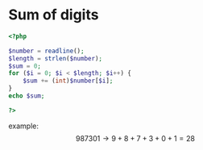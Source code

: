 # Sum of digits

```php
<?php

$number = readline();
$length = strlen($number);
$sum = 0;
for ($i = 0; $i < $length; $i++) {
    $sum += (int)$number[$i];
}
echo $sum;

?>
```
example:
$$
987301 \rightarrow 9+8+7+3+0+1 = 28
$$